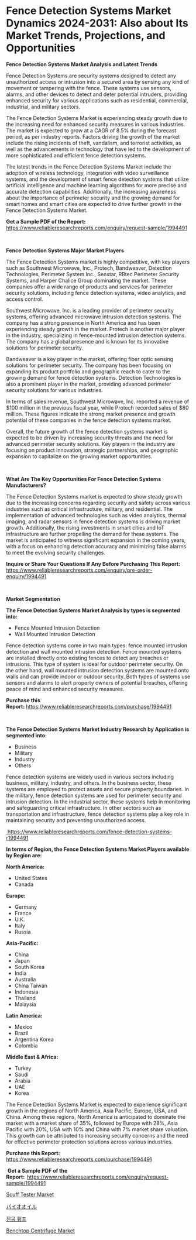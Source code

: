 <p><h1>Fence Detection Systems Market Dynamics 2024-2031: Also about Its Market Trends, Projections, and Opportunities</h1></p><p><strong>Fence Detection Systems Market Analysis and Latest Trends</strong></p>
<p><p>Fence Detection Systems are security systems designed to detect any unauthorized access or intrusion into a secured area by sensing any kind of movement or tampering with the fence. These systems use sensors, alarms, and other devices to detect and deter potential intruders, providing enhanced security for various applications such as residential, commercial, industrial, and military sectors.</p><p>The Fence Detection Systems Market is experiencing steady growth due to the increasing need for enhanced security measures in various industries. The market is expected to grow at a CAGR of 8.5% during the forecast period, as per industry reports. Factors driving the growth of the market include the rising incidents of theft, vandalism, and terrorist activities, as well as the advancements in technology that have led to the development of more sophisticated and efficient fence detection systems.</p><p>The latest trends in the Fence Detection Systems Market include the adoption of wireless technology, integration with video surveillance systems, and the development of smart fence detection systems that utilize artificial intelligence and machine learning algorithms for more precise and accurate detection capabilities. Additionally, the increasing awareness about the importance of perimeter security and the growing demand for smart homes and smart cities are expected to drive further growth in the Fence Detection Systems Market.</p></p>
<p><strong>Get a Sample PDF of the Report:&nbsp;</strong> <a href="https://www.reliableresearchreports.com/enquiry/request-sample/1994491">https://www.reliableresearchreports.com/enquiry/request-sample/1994491</a></p>
<p>&nbsp;</p>
<p><strong>Fence Detection Systems Major Market Players</strong></p>
<p><p>The Fence Detection Systems market is highly competitive, with key players such as Southwest Microwave, Inc., Protech, Bandweaver, Detection Technologies, Perimeter System Inc., Senstar, RBtec Perimeter Security Systems, and Harper Chalice Group dominating the market. These companies offer a wide range of products and services for perimeter security solutions, including fence detection systems, video analytics, and access control.</p><p>Southwest Microwave, Inc. is a leading provider of perimeter security systems, offering advanced microwave intrusion detection systems. The company has a strong presence in North America and has been experiencing steady growth in the market. Protech is another major player in the industry, specializing in fence-mounted intrusion detection systems. The company has a global presence and is known for its innovative solutions for perimeter security.</p><p>Bandweaver is a key player in the market, offering fiber optic sensing solutions for perimeter security. The company has been focusing on expanding its product portfolio and geographic reach to cater to the growing demand for fence detection systems. Detection Technologies is also a prominent player in the market, providing advanced perimeter security solutions for various industries.</p><p>In terms of sales revenue, Southwest Microwave, Inc. reported a revenue of $100 million in the previous fiscal year, while Protech recorded sales of $80 million. These figures indicate the strong market presence and growth potential of these companies in the fence detection systems market.</p><p>Overall, the future growth of the fence detection systems market is expected to be driven by increasing security threats and the need for advanced perimeter security solutions. Key players in the industry are focusing on product innovation, strategic partnerships, and geographic expansion to capitalize on the growing market opportunities.</p></p>
<p>&nbsp;</p>
<p><strong>What Are The Key Opportunities For Fence Detection Systems Manufacturers?</strong></p>
<p><p>The Fence Detection Systems market is expected to show steady growth due to the increasing concerns regarding security and safety across various industries such as critical infrastructure, military, and residential. The implementation of advanced technologies such as video analytics, thermal imaging, and radar sensors in fence detection systems is driving market growth. Additionally, the rising investments in smart cities and IoT infrastructure are further propelling the demand for these systems. The market is anticipated to witness significant expansion in the coming years, with a focus on enhancing detection accuracy and minimizing false alarms to meet the evolving security challenges.</p></p>
<p><strong>Inquire or Share Your Questions If Any Before Purchasing This Report:</strong> <a href="https://www.reliableresearchreports.com/enquiry/pre-order-enquiry/1994491">https://www.reliableresearchreports.com/enquiry/pre-order-enquiry/1994491</a></p>
<p>&nbsp;</p>
<p><strong>Market Segmentation</strong></p>
<p><strong>The Fence Detection Systems Market Analysis by types is segmented into:</strong></p>
<p><ul><li>Fence Mounted Intrusion Detection</li><li>Wall Mounted Intrusion Detection</li></ul></p>
<p><p>Fence detection systems come in two main types: fence mounted intrusion detection and wall mounted intrusion detection. Fence mounted systems are installed directly onto existing fences to detect any breaches or intrusions. This type of system is ideal for outdoor perimeter security. On the other hand, wall mounted intrusion detection systems are mounted onto walls and can provide indoor or outdoor security. Both types of systems use sensors and alarms to alert property owners of potential breaches, offering peace of mind and enhanced security measures.</p></p>
<p><strong>Purchase this Report:&nbsp;</strong><a href="https://www.reliableresearchreports.com/purchase/1994491">https://www.reliableresearchreports.com/purchase/1994491</a></p>
<p>&nbsp;</p>
<p><strong>The Fence Detection Systems Market Industry Research by Application is segmented into:</strong></p>
<p><ul><li>Business</li><li>Military</li><li>Industry</li><li>Others</li></ul></p>
<p><p>Fence detection systems are widely used in various sectors including business, military, industry, and others. In the business sector, these systems are employed to protect assets and secure property boundaries. In the military, fence detection systems are used for perimeter security and intrusion detection. In the industrial sector, these systems help in monitoring and safeguarding critical infrastructure. In other sectors such as transportation and infrastructure, fence detection systems play a key role in maintaining security and preventing unauthorized access.</p></p>
<p><a href="https://www.reliableresearchreports.com/fence-detection-systems-r1994491">&nbsp;https://www.reliableresearchreports.com/fence-detection-systems-r1994491</a></p>
<p><strong>In terms of Region, the Fence Detection Systems Market Players available by Region are:</strong></p>
<p>
    <p> <strong> North America: </strong>
        <ul>
            <li>United States</li>
            <li>Canada</li>
        </ul>
        </p> 
    <p> <strong> Europe: </strong>
        <ul>
            <li>Germany</li>
            <li>France</li>
            <li>U.K.</li>
            <li>Italy</li>
            <li>Russia</li>
        </ul>
        </p> 
    <p> <strong> Asia-Pacific: </strong>
        <ul>
            <li>China</li>
            <li>Japan</li>
            <li>South Korea</li>
            <li>India</li>
            <li>Australia</li>
            <li>China Taiwan</li>
            <li>Indonesia</li>
            <li>Thailand</li>
            <li>Malaysia</li>
        </ul>
        </p> 
    <p> <strong> Latin America: </strong>
        <ul>
            <li>Mexico</li>
            <li>Brazil</li>
            <li>Argentina Korea</li>
            <li>Colombia</li>
        </ul>
        </p> 
    <p> <strong> Middle East & Africa: </strong>
        <ul>
            <li>Turkey</li>
            <li>Saudi</li>
            <li>Arabia</li>
            <li>UAE</li>
            <li>Korea</li>
        </ul>
    </p>
    </p>
<p><p>The Fence Detection Systems Market is expected to experience significant growth in the regions of North America, Asia Pacific, Europe, USA, and China. Among these regions, North America is anticipated to dominate the market with a market share of 35%, followed by Europe with 28%, Asia Pacific with 20%, USA with 10% and China with 7% market share valuation. This growth can be attributed to increasing security concerns and the need for effective perimeter protection solutions across various industries.</p></p>
<p><strong>Purchase this Report: </strong><a href="https://www.reliableresearchreports.com/purchase/1994491">https://www.reliableresearchreports.com/purchase/1994491</a></p>
<p>&nbsp;<strong>Get a Sample PDF of the Report:&nbsp;&nbsp;</strong><a href="https://www.reliableresearchreports.com/enquiry/request-sample/1994491">https://www.reliableresearchreports.com/enquiry/request-sample/1994491</a></p>
<p><strong></strong></p>
<p><p><a href="https://github.com/rakibtthstu9900/Market-Research-Report-List-1/blob/main/scuff-tester-market.md">Scuff Tester Market</a></p><p><a href="https://github.com/dathomson6534/Market-Research-Report-List-2/blob/main/6813277158523.md">バイオオイル</a></p><p><a href="https://github.com/TitusBoyer1/Market-Research-Report-List-1/blob/main/8009874170055.md">진공 펌프</a></p><p><a href="https://github.com/ChiragRp1/Market-Research-Report-List-5/blob/main/benchtop-centrifuge-market.md">Benchtop Centrifuge Market</a></p></p>